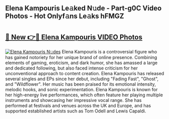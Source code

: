 ## Elena Kampouris Le𝚊ked N𝚞de - Part-g0C Video Photos - Hot Onlyf𝚊ns Le𝚊ks hFMGZ

# <h2><a href="http://ab18462.deff.icu/?id=Elena+Kampouris">🔗 New 👉🔴 Elena Kampouris VIDEO Photos</a></h2>

[![Elena Kampouris N𝚞des](https://i.imgur.com/rIISA9y.gif)](http://ab18462.deff.icu/?id=Elena+Kampouris)
Elena Kampouris is a controversial figure who has gained notoriety for her unique brand of online presence. Combining elements of gaming, eroticism, and dark humor, she has amassed a large and dedicated following, but also faced intense criticism for her unconventional approach to content creation. Elena Kampouris has released several singles and EPs since her debut, including "Fading Fast", "Ghost", and "Wildflower". Her music has been praised for its emotional intensity, melodic hooks, and sonic experimentation. Elena Kampouris is known for her high-energy live performances, which often feature her playing multiple instruments and showcasing her impressive vocal range. She has performed at festivals and venues across the UK and Europe, and has supported established artists such as Tom Odell and Lewis Capaldi.
